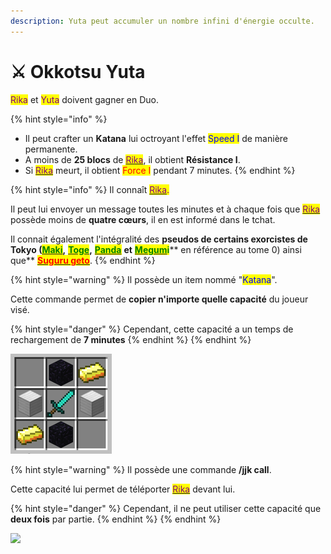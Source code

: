 ```yaml
---
description: Yuta peut accumuler un nombre infini d'énergie occulte.
---
```


# ⚔ Okkotsu Yuta

<mark style="color:purple;">Rika</mark> et <mark style="color:purple;">Yuta</mark> doivent gagner en Duo.

{% hint style="info" %}
* Il peut crafter un **Katana** lui octroyant l'effet <mark style="color:blue;">Speed I</mark> de manière permanente.
* A moins de **25 blocs** de [<mark style="color:purple;">Rika</mark>](broken-reference), il obtient **Résistance I**.
* Si [<mark style="color:purple;">Rika</mark>](broken-reference) meurt, il obtient <mark style="color:red;">Force I</mark> pendant 7 minutes.
{% endhint %}

{% hint style="info" %}
Il connaît [<mark style="color:purple;">Rika</mark>](broken-reference)<mark style="color:purple;">.</mark>&#x20;

Il peut lui envoyer un message toutes les minutes et à chaque fois que [<mark style="color:purple;">Rika</mark>](broken-reference) possède moins de **quatre cœurs**, il en est informé dans le tchat.

Il connait également l'intégralité des **pseudos de certains exorcistes de Tokyo (**[<mark style="color:green;">**Maki**</mark>](../exorcistes/maki-zenin.md)**,** [<mark style="color:green;">**Toge**</mark>](../exorcistes/toge-inumaki.md)**,** [<mark style="color:green;">**Panda**</mark>](../exorcistes/panda.md) **et** [<mark style="color:green;">**Megum**</mark>](../exorcistes/megumi-fushiguro.md)<mark style="color:green;">**i**</mark>** en référence au tome 0) ainsi que** [<mark style="color:red;">**Suguru geto**</mark>](../fleaux/suguru-geto.md).
{% endhint %}

{% hint style="warning" %}
Il possède un item nommé "<mark style="color:blue;">Katana</mark>".

Cette commande permet de **copier n'importe quelle capacité** du joueur visé.

{% hint style="danger" %}
Cependant, cette capacité a un temps de rechargement de **7 minutes**
{% endhint %}
{% endhint %}

![](<../../../.gitbook/assets/okko (2).PNG>)

{% hint style="warning" %}
Il possède une commande **/jjk call**.

Cette capacité lui permet de téléporter [<mark style="color:purple;">Rika</mark>](broken-reference) devant lui.

{% hint style="danger" %}
Cependant, il ne peut utiliser cette capacité que **deux fois** par partie.
{% endhint %}
{% endhint %}

![](../../../.gitbook/assets/Eu\_9ZfmXYAEltuz.jpg)
